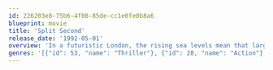 ```yaml
---
id: 226203e8-75b6-4f08-85de-cc1e0fe0b8a6
blueprint: movie
title: 'Split Second'
release_date: '1992-05-01'
overview: 'In a futuristic London, the rising sea levels mean that large areas are under feet of water. Hauer plays a cop who previously lost his partner to some strange creature. Now the creature is back and its after him.'
genres: '[{"id": 53, "name": "Thriller"}, {"id": 28, "name": "Action"}, {"id": 27, "name": "Horror"}, {"id": 878, "name": "Science Fiction"}, {"id": 80, "name": "Crime"}]'
---
```


